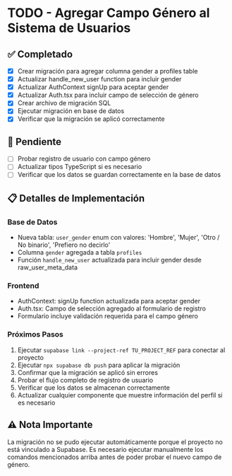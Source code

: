 # TODO - Agregar Campo Género al Sistema de Usuarios

## ✅ Completado
- [x] Crear migración para agregar columna gender a profiles table
- [x] Actualizar handle_new_user function para incluir gender
- [x] Actualizar AuthContext signUp para aceptar gender
- [x] Actualizar Auth.tsx para incluir campo de selección de género
- [x] Crear archivo de migración SQL
- [x] Ejecutar migración en base de datos
- [x] Verificar que la migración se aplicó correctamente

## 🔄 Pendiente
- [ ] Probar registro de usuario con campo género
- [ ] Actualizar tipos TypeScript si es necesario
- [ ] Verificar que los datos se guardan correctamente en la base de datos

## 📋 Detalles de Implementación

### Base de Datos
- Nueva tabla: `user_gender` enum con valores: 'Hombre', 'Mujer', 'Otro / No binario', 'Prefiero no decirlo'
- Columna `gender` agregada a tabla `profiles`
- Función `handle_new_user` actualizada para incluir gender desde raw_user_meta_data

### Frontend
- AuthContext: signUp function actualizada para aceptar gender
- Auth.tsx: Campo de selección agregado al formulario de registro
- Formulario incluye validación requerida para el campo género

### Próximos Pasos
1. Ejecutar `supabase link --project-ref TU_PROJECT_REF` para conectar al proyecto
2. Ejecutar `npx supabase db push` para aplicar la migración
3. Confirmar que la migración se aplicó sin errores
4. Probar el flujo completo de registro de usuario
5. Verificar que los datos se almacenan correctamente
6. Actualizar cualquier componente que muestre información del perfil si es necesario

## ⚠️ Nota Importante
La migración no se pudo ejecutar automáticamente porque el proyecto no está vinculado a Supabase. Es necesario ejecutar manualmente los comandos mencionados arriba antes de poder probar el nuevo campo de género.
